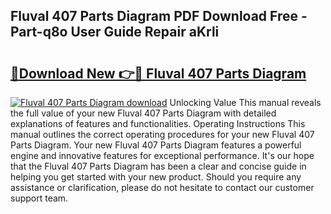 ## Fluval 407 Parts Diagram PDF Download Free - Part-q8o User Guide Repair aKrli

# <h2><a href="http://dfn6pe.blite.top/?on=Fluval+407+Parts+Diagram">🔗Download New 👉🔴 Fluval 407 Parts Diagram</a></h2>

[![Fluval 407 Parts Diagram download](https://i.imgur.com/lujVjoI.png)](http://dfn6pe.blite.top/?on=Fluval+407+Parts+Diagram)
Unlocking Value This manual reveals the full value of your new Fluval 407 Parts Diagram with detailed explanations of features and functionalities. Operating Instructions This manual outlines the correct operating procedures for your new Fluval 407 Parts Diagram. Your new Fluval 407 Parts Diagram features a powerful engine and innovative features for exceptional performance. It's our hope that the Fluval 407 Parts Diagram has been a clear and concise guide in helping you get started with your new product. Should you require any assistance or clarification, please do not hesitate to contact our customer support team.

